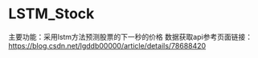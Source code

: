 # LSTM_Stock
主要功能：采用lstm方法预测股票的下一秒的价格
数据获取api参考页面链接：https://blog.csdn.net/lgddb00000/article/details/78688420
